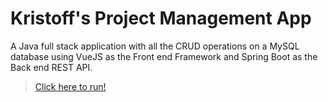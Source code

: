 # Kristoff's Project Management App

A Java full stack application with all the CRUD operations on a MySQL database using VueJS as the Front end Framework and Spring Boot as the Back end REST API.

> [Click here to run!](https://github.com/KristoffBlackman/Full-Stack-Project-Management-App/edit/main/Project-Management-App/)
